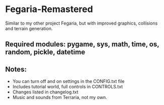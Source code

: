 # Fegaria-Remastered

 Similar to my other project Fegaria, but with improved graphics, collisions and terrain generation. 

## Required modules: pygame, sys, math, time, os, random, pickle, datetime

## Notes:
- You can turn off and on settings in the CONFIG.txt file
- Includes tutorial world, full controls in CONTROLS.txt
- Changes listed in changelog.txt
- Music and sounds from Terraria, not my own.
